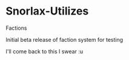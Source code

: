 # Snorlax-Utilizes

Factions

Initial beta release of faction system for testing

I'll come back to this I swear :u
